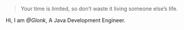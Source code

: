 > Your time is limited, so don’t waste it living someone else’s life. 

Hi, I am _@Glonk_, A Java Development Engineer.